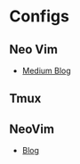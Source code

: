 # Configs

## Neo Vim

- [Medium Blog](https://medium.com/better-programming/setting-up-neovim-for-web-development-in-2020-d800de3efacd)

## Tmux

## NeoVim

- [Blog](https://medium.com/better-programming/setting-up-neovim-for-web-development-in-2020-d800de3efacd)
